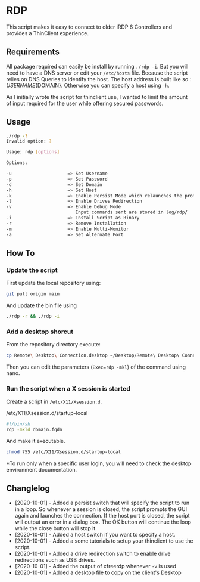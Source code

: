 # RDP

This script makes it easy to connect to older iRDP 6 Controllers and provides a ThinClient experience.

## Requirements

All package required can easily be install by running ```./rdp -i```. But you will need to have a DNS server or edit your ```/etc/hosts``` file. Because the script relies on DNS Queries to identify the host. The host address is built like so : ${USERNAME}${DOMAIN}. Otherwise you can specify a host using ```-h```.

As I initially wrote the script for thinclient use, I wanted to limit the amount of input required for the user while offering secured passwords.

## Usage

```bash
./rdp -?
Invalid option: ?

Usage: rdp [options]

Options:

-u                     => Set Username
-p                     => Set Password
-d                     => Set Domain
-h                     => Set Host
-k                     => Enable Persist Mode which relaunches the prompt whenever you close your connection
-l                     => Enable Drives Redirection
-v                     => Enable Debug Mode
                          Input commands sent are stored in log/rdp/
-i                     => Install Script as Binary
-r                     => Remove Installation
-m                     => Enable Multi-Monitor
-a                     => Set Alternate Port
```

## How To
### Update the script

First update the local repository using:
```bash
git pull origin main
```

And update the bin file using

```bash
./rdp -r && ./rdp -i
```
### Add a desktop shorcut

From the repository directory execute:
```bash
cp Remote\ Desktop\ Connection.desktop ~/Desktop/Remote\ Desktop\ Connection.desktop
```

Then you can edit the parameters (```Exec=rdp -mkl```) of the command using nano.

### Run the script when a X session is started

Create a script in ```/etc/X11/Xsession.d```.

/etc/X11/Xsession.d/startup-local
```bash
#!/bin/sh
rdp -mkld domain.fqdn
```

And make it executable.

```bash
chmod 755 /etc/X11/Xsession.d/startup-local
```

*To run only when a specific user login, you will need to check the desktop environment documentation.

## Changlelog

 * [2020-10-01] - Added a persist switch that will specify the script to run in a loop. So whenever a session is closed, the script prompts the GUI again and launches the connection. If the host port is closed, the script will output an error in a dialog box. The OK button will continue the loop while the close button will stop it.
 * [2020-10-01] - Added a host switch if you want to specify a host.
 * [2020-10-01] - Added a some tutorials to setup your thinclient to use the script.
 * [2020-10-01] - Added a drive redirection switch to enable drive redirections such as USB drives.
 * [2020-10-01] - Added the output of xfreerdp whenever ```-v``` is used
 * [2020-10-01] - Added a desktop file to copy on the client's Desktop
